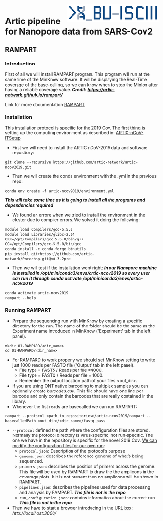 <img src="./BU_ISCIII_logo.png" alt="logo" width="300" align="right"/>

# Artic pipeline for Nanopore data from SARS-Cov2
## RAMPART
### Introduction
First of all we will install RAMPART program. This program will run at the same time of the MinKnow software. It will be displaying the Real-Time coverage of the base-calling, so we can know when to stop the MinIon after having a reliable coverage value.
***_Credit_: https://artic-network.github.io/rampart/***

Link for more documentation [RAMPART](https://artic.network/ncov-2019/ncov2019-using-rampart.html)

### Installation
This installation protocol is specific for the 2019 Cov. The first thing is setting up the computing environment as described in: [ ARTIC-nCoV-ITSetup](https://artic.network/ncov-2019/ncov2019-it-setup.html)

* First we will need to install the ARTIC nCoV-2019 data and software repository:
```
git clone --recursive https://github.com/artic-network/artic-ncov2019.git
```
* Then we will create the conda environment with the .yml in the previous repo:
```
conda env create -f artic-ncov2019/environment.yml
```
  ***This will take some time as it is going to install all the programs and dependencies required***
  * We found an errore when we tried to install the environment in the cluster due to compiler errors. We solved it doing the following:
  ```
  module load Compilers/gcc-5.5.0
  module load Libraries/glibc-2.14
  CXX=/opt/Compilers/gcc-5.5.0/bin/g++
  CC=/opt/Compilers/gcc-5.5.0/bin/gcc
  conda install -c conda-forge binutils
  pip install git+https://github.com/artic-network/Porechop.git@v0.3.2pre
  ```

* Then we will test if the installation went right:
  ***In our Nanopore machine is installed in /opt/miniconda3/envs/artic-ncov2019 so every user can run it through conda activate /opt/miniconda3/envs/artic-ncov2019***
```
conda activate artic-ncov2019
rampart --help
```

### Running RAMPART
* Prepare the sequencing run with MinKnow by creating a specific directory for the run. The name of the folder should be the same as the Experiment name introduced in MinKnow ('Experiment' tab in the left panel).
```
mkdir 01-RAMPARD/<dir_name>
cd 01-RAMPARD/<dir_name>
```
* For RAMPARD to work properly we should set MinKnow setting to write just 1000 reads per FASTQ file ('Output' tab in the left panel).
  * File type = FAST5 / Reads per file =4000.
  * File type = FASTQ / Reads per file = 1000.
  * Remember the output location path of your files <out_dir>.
* If you are using ONT native barcoding to multiplex samples you can optionally create _barcodes.csv_. This file should have one line per barcode and only contain the barcodes that are really contained in the library.
* Whenever the fist reads are basecalled we can run RAMPART:
```
rampart --protocol <path_to_repositories>/artic-ncov2019/rampart --basecalledPath <out_dir>/<dir_name>/fastq_pass
```
  * `--protocol` defined the path where the configuration files are stored. Normally the protocol directory is virus-specific, not run-specific. The one we have in the repository is specific for the novel 2019 Cov. [We can modify the configuration files for our own run](https://artic-network.github.io/rampart/docs/protocols):
    * `protocol.json`: Description of the protocol’s purpose
    * `genome.json`: describes the reference genome of what’s being sequenced.
    * `primers.json`: describes the position of primers across the genome. This file will be used by RAMPART to draw the the amplicons in the coverage plots. If it is not present then no amplicons will be shown in RAMPART.
    * `pipelines.json`: describes the pipelines used for data processing and analysis by RAMPART.
      ***Ths file is not in the repo***
    * `run_configuration.json`: contains information about the current run.
      ***This file is not in the repo***
* Then we have to start a browser introducing in the URL box: _http://localhost:3000/_
